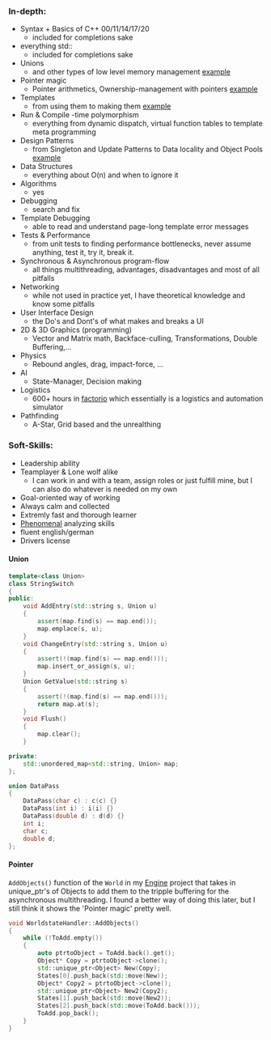 ### In-depth:
- Syntax + Basics of C++ 00/11/14/17/20
	- included for completions sake
- everything std::
	- included for completions sake
- Unions
	- and other types of low level memory management [example](#Union)
- Pointer magic
	- Pointer arithmetics, Ownership-management with pointers [example](#Pointer)
- Templates
	- from using them to making them [example](/pages/engine_page)
- Run & Compile -time polymorphism
	- everything from dynamic dispatch, virtual function tables to template meta programming
- Design Patterns
	- from Singleton and Update Patterns to Data locality and Object Pools [example](/pages/arcade_page)
- Data Structures
	- everything about O(n) and when to ignore it
- Algorithms
	- yes
- Debugging
	- search and fix
- Template Debugging
	- able to read and understand page-long template error messages
- Tests & Performance
	- from unit tests to finding performance bottlenecks, never assume anything, test it, try it, break it.
- Synchronous & Asynchronous program-flow
	- all things multithreading, advantages, disadvantages and most of all pitfalls
- Networking
	- while not used in practice yet, I have theoretical knowledge and know some pitfalls
- User Interface Design
	- the Do's and Dont's of what makes and breaks a UI
- 2D & 3D Graphics (programming)
	- Vector and Matrix math, Backface-culling, Transformations, Double Buffering,...
- Physics
	- Rebound angles, drag, impact-force, ...
- AI
	- State-Manager, Decision making
- Logistics
	- 600+ hours in [factorio](https://factorio.com/) which essentially is a logistics and automation simulator
- Pathfinding
	- A-Star, Grid based and the unrealthing

### Soft-Skills:
- Leadership ability
- Teamplayer & Lone wolf alike
	- I can work in and with a team, assign roles or just fulfill mine, but I can also do whatever is needed on my own
- Goal-oriented way of working
- Always calm and collected
- Extremly fast and thorough learner
- [Phenomenal](https://www.youtube.com/watch?v=rZXvEcBKMT8) analyzing skills
- fluent english/german
- Drivers license

#### <a name="Union"></a> Union
```c++
template<class Union>
class StringSwitch
{
public:
	void AddEntry(std::string s, Union u)
	{
		assert(map.find(s) == map.end());
		map.emplace(s, u);
	}
	void ChangeEntry(std::string s, Union u)
	{
		assert(!(map.find(s) == map.end()));
		map.insert_or_assign(s, u);
	}
	Union GetValue(std::string s)
	{
		assert(!(map.find(s) == map.end()));
		return map.at(s);
	}
	void Flush()
	{
		map.clear();
	}

private:
	std::unordered_map<std::string, Union> map;
};

union DataPass
{
	DataPass(char c) : c(c) {}
	DataPass(int i) : i(i) {}
	DataPass(double d) : d(d) {}
	int i;
	char c;
	double d;
};
```

#### <a name="Pointer"></a> Pointer
`AddObjects()` function of the `World` in my [Engine](/pages/engine_page) project that takes in unique_ptr's of Objects to add them to the tripple buffering for the asynchronous multithreading. I found a better way of doing this later, but I still think it shows the 'Pointer magic' pretty well.<br/>

```c++
void WorldstateHandler::AddObjects()
{
	while (!ToAdd.empty())
	{
		auto ptrtoObject = ToAdd.back().get();
		Object* Copy = ptrtoObject->clone();
		std::unique_ptr<Object> New(Copy);
		States[0].push_back(std::move(New));
		Object* Copy2 = ptrtoObject->clone();
		std::unique_ptr<Object> New2(Copy2);
		States[1].push_back(std::move(New2));
		States[2].push_back(std::move(ToAdd.back()));
		ToAdd.pop_back();
	}
}
```
